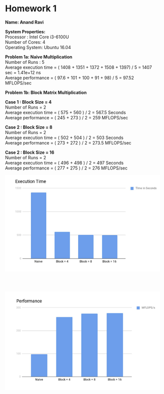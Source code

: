 <h1>Homework 1</h1>

**Name: Anand Ravi**

**System Properties:**<br>
Processor : Intel Core i3-6100U<br>
Number of Cores: 4<br>
Operating System: Ubuntu 16.04<br>

**Problem 1a: Naive Multiplication**<br>
Number of Runs : 5<br>
Average execution time = ( 1408 + 1351 + 1372 + 1508 + 1397) / 5 = 1407 sec = 1.41e+12 ns<br>
Average performance = ( 97.6 + 101 + 100 + 91 + 98) / 5 = 97.52 MFLOPS/sec<br>

**Problem 1b: Block Matrix Multiplication**<br>

**Case 1 : Block Size = 4**<br>
Number of Runs = 2<br>
Average execution time = ( 575 + 560 ) / 2 = 567.5 Seconds<br>
Average performance = ( 245 + 273 ) / 2 = 259 MFLOPS/sec<br>

**Case 2 : Block Size = 8**<br>
Number of Runs = 2<br>
Average execution time = ( 502 + 504 ) / 2 = 503 Seconds<br>
Average performance = ( 273 + 272 ) / 2 = 273.5 MFLOPS/sec<br>

**Case 2 : Block Size = 16**<br>
Number of Runs = 2<br>
Average execution time = ( 496 + 498 ) / 2 = 497 Seconds<br>
Average performance = ( 277 + 275 ) / 2 = 276 MFLOPS/sec<br>

<p align="center">
<img src="https://github.com/anandravi24/Parallel-Computing/blob/master/Single-Thread-BlockvsNaive-Multiplication/graphs/Execution-time.PNG"/>
</p>

<br><br>

<p align="center">
<img src="https://github.com/anandravi24/Parallel-Computing/blob/master/Single-Thread-BlockvsNaive-Multiplication/graphs/performance.PNG"/>
</p>
